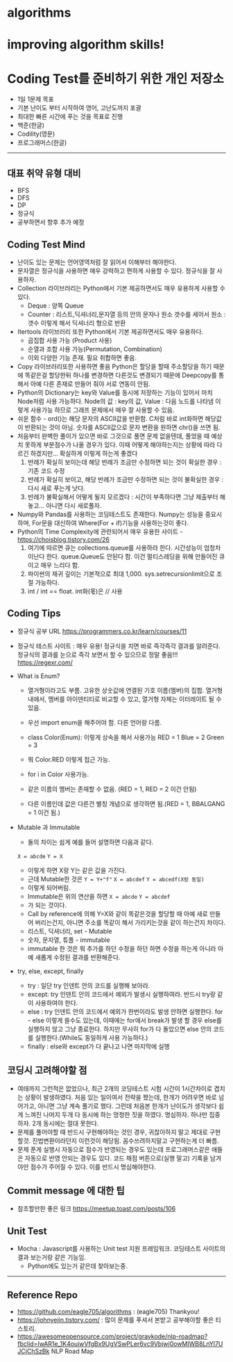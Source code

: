 algorithms
=========
improving algorithm skills!
========

# Coding Test를 준비하기 위한 개인 저장소
- 1일 1문제 목표
- 기본 난이도 부터 시작하여 영어, 고난도까지 포괄
- 최대한 빠른 시간에 푸는 것을 목표로 진행
- 백준(한글)
- Codility(영문)
- 프로그래머스(한글)
-----------

## 대표 취약 유형 대비

- BFS
- DFS
- DP
- 정규식
- 공부하면서 향후 추가 예정


## Coding Test Mind 
- 난이도 있는 문제는 언어영역처럼 잘 읽어서 이해부터 해야한다.
- 문자열은 정규식을 사용하면 매우 강력하고 편하게 사용할 수 있다. 정규식을 잘 사용하자.
- Collection 라이브러리는 Python에서 기본 제공하면서도 매우 유용하게 사용할 수 있다.
  * Deque : 양쪽 Queue
  * Counter : 리스트,딕셔너리,문자열 등의 안의 문자나 원소 갯수를 세어서 원소 : 갯수 이렇게 해서 딕셔너리 형으로 반환
- Itertools 라이브러리 또한 Python에서 기본 제공하면서도 매우 유용하다.
  * 곱집합 사용 가능 (Product 사용)
  * 순열과 조합 사용 가능(Permutation, Combination)
  * 이외 다양한 기능 존재. 필요 취합하면 좋음.
- Copy 라이브러리또한 사용하면 좋음 Python은 할당을 할때 주소할당을 하기 때문에 똑같은걸 할당한뒤 하나를 변경하면 다른것도 변경되기 때문에 Deepcopy를 통해서 아예 다른 존재로 만들어 줘야 서로 연동이 안됨.
- Python의 Dictionary는 key와 Value를 동시에 저장하는 기능이 있어서 마치 Node처럼 사용 가능하다. Node의 값 : key의 값, Value : 다음 노드를 나타냄 이렇게 사용가능 하므로 그래프 문제에서 매우 잘 사용할 수 있음.
- 쉬운 함수 - ord()는 해당 문자의 ASCII값을 반환함. C처럼 바로 int화하면 해당값이 반환되는 것이 아님. 숫자를 ASCII값으로 문자 변환을 원하면 chr()을 쓰면 됨.
- 처음부터 완벽한 풀이가 있으면 바로 그것으로 풀면 문제 없을텐데, 풀었을 때 예상치 못하게 부분점수가 나올 경우가 있다. 이때 어떻게 해야하는지는 상황에 따라 다르긴 하겠지만... 확실하게 이렇게 하는게 좋겠다
	1. 반례가 확실히 보이는데 해당 반례가 조금만 수정하면 되는 것이 확실한 경우 : 기존 코드 수정
	2. 반례가 확실히 보이고, 해당 반례가 조금만 수정하면 되는 것이 불확실한 경우 : 다시 새로 푸는게 낫다.
	3. 반례가 불확실해서 어떻게 될지 모르겠다 : 시간이 부족하다면 그냥 제출부터 해놓고... 아니면 다시 새로풀자.
- Numpy와 Pandas를 사용하는 코딩테스트도 존재한다. Numpy는 성능을 중요시하며, For문을 대신하여 Where(For + if)기능을 사용하는것이 좋다.
- Python의 Time Complexity에 관련되어서 매우 유용한 사이트 - https://choisblog.tistory.com/26
	1. 여기에 따르면 큐는 collections.queue를 사용하라 한다. 시간성능이 엄청차이난다 한다. queue.Queue도 안된다 함. 이건 멀티스레딩을 위해 만들어진 큐이고 매우 느리다 함.
	2. 파이썬의 재귀 깊이는 기본적으로 최대 1,000. sys.setrecursionlimit으로 조절 가능하다.
	3. int / int == float. int화(몫)은 // 사용
	


## Coding Tips
- 정규식 공부 URL
https://programmers.co.kr/learn/courses/11

- 정규식 테스트 사이트 : 매우 유용! 정규식을 치면 바로 즉각즉각 결과를 알려준다. 정규식의 결과를 눈으로 즉각 보면서 할 수 있으므로 정말 좋음!!!
https://regexr.com/


- What is Enum?
  * 열거형이라고도 부름. 고유한 상숫값에 연결된 기호 이름(멤버)의 집합. 열거형 내에서, 멤버를 아이덴티티로 비교할 수 있고, 열거형 자체는 이터레이트 될 수 있음.
  * 우선 import enum을 해주어야 함. 다른 언어랑 다름.
  * class Color(Enum): 이렇게 상속을 해서 사용가능
	RED = 1
	Blue = 2
	Green = 3

  * 뭐 Color.RED 이렇게 접근 가능.
  * for i in Color 사용가능.
  * 같은 이름의 멤버는 존재할 수 없음. (RED = 1, RED = 2 이건 안됨)
  * 다른 이름인데 값은 다른건 별칭 개념으로 생각하면 됨.(RED = 1, BBALGANG = 1 이건 됨.)

- Mutable 과 Immutable
  * 둘의 차이는 쉽게 예를 들어 설명하면 다음과 같다.

  ```X = abcde```
  ```Y = X```
  * 이렇게 하면 X랑 Y는 같은 값을 가진다. 
  * 근데 Mutable한 것은 
```Y = Y+"f"```
```X = abcdef```
```Y = abcedf(X랑 동일)```
  * 이렇게 되어버림.
  * Immutable은 위의 연산을 하면
```X = abcde```
```Y = abcdef```
  * 가 되는 것이다.
  * Call by reference에 의해 Y=X와 같이 똑같은것을 할당할 때 아예 새로 만들어 버리는건지, 아니면 주소를 똑같이 해서 가리키는것을 같이 하는건지 차이다.
  * 리스트, 딕셔너리, set - Mutable
  * 숫자, 문자열, 튜플 - immutable
  * immutable 한 것은 뭐 추가를 하던 수정을 하던 하면 수정을 하는게 아니라 아예 새롭게 수정된 결과를 반환해준다.

- try, else, except, finally
  * try : 일단 try 인덴트 안의 코드를 실행해 보아라.
  * except: try 인덴트 안의 코드에서 예외가 발생시 실행하여라. 반드시 try랑 같이 사용하여야 한다.
  * else : try 인덴트 안의 코드에서 예외가 한번이라도 발생 안하면 실행한다. for - else 이렇게 쓸수도 있는데, 이때에는 for에서 break가 발생 할 경우 else를 실행하지 않고 그냥 종료한다. 하지만 무사히 for가 다 돌았으면 else 안의 코드를 실행한다.(While도 동일하게 사용 가능하다.)
  * finally : else와 except가 다 끝나고 나면 마지막에 실행

## 코딩시 고려해야할 점
  * 여태까지 그런적은 없었으나, 최근 2개의 코딩테스트 시험 시간이 1시간차이로 겹치는 상황이 발생하였다. 처음 있는 일이여서 전략을 짰는데, 한개가 어려우면 바로 넘어가고, 아니면 그냥 계속 풀기로 했다. 그런데 처음본 한개가 난이도가 생각보다 쉽게 느껴진 나머지 두개 다 동시에 하는 멍청한 짓을 하였다. 명심하자. 하나만 집중하자. 2개 동시에는 절대 못한다.
  * 문제를 풀어야할 때 반드시 구현해야하는 것인 경우, 귀찮아하지 말고 제대로 구현할것. 진법변환이라던지 이런것이 해당됨. 꼼수쓰려하지말고 구현하는게 더 빠름.
  * 문제 푼게 실행시 자동으로 점수가 반영되는 경우도 있는데 프로그래머스같은 애들은 자동으로 반영 안되는 경우도 있다. 코드 채점 버튼으로(실행 말고) 기록을 남겨야만 점수가 주어질 수 있다. 이를 반드시 명심해야한다.

## Commit message 에 대한 팁

- 참조할만한 좋은 링크 https://meetup.toast.com/posts/106

## Unit Test 
- Mocha : Javascript를 사용하는 Unit test 지원 프레임워크. 코딩테스트 사이트의 결과 보는거랑 같은 기능임.
  * Python에도 있는거 같은데 찾아보는중.
---------

## Reference Repo
- https://github.com/eagle705/algorithms : (eagle705) Thankyou!
- https://johnyejin.tistory.com/ : 많이 문제를 푸셔서 본받고 공부해야할 좋은 티스토리.
- https://awesomeopensource.com/project/graykode/nlp-roadmap?fbclid=IwAR1e_1K4ouiwVfgBx9UgVSwPLer6vc9Vbjwj0owMIWB8LnYl7UJCjChSzBk NLP Road Map
